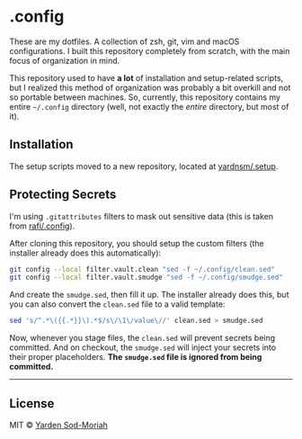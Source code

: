 # .config

These are my dotfiles. A collection of zsh, git, vim and macOS configurations. I built this
repository completely from scratch, with the main focus of organization in mind.

This repository used to have **a lot** of installation and setup-related scripts, but I realized
this method of organization was probably a bit overkill and not so portable between machines. So,
currently, this repository contains my entire `~/.config` directory (well, not exactly the *entire*
directory, but most of it).

## Installation

The setup scripts moved to a new repository, located at
[yardnsm/.setup](https://github.com/yardnsm/.setup).

## Protecting Secrets

I'm using `.gitattributes` filters to mask out sensitive data (this is taken from
[rafi/.config](https://github.com/rafi/.config)).

After cloning this repository, you should setup the custom filters (the installer already does this
automatically):

```bash
git config --local filter.vault.clean "sed -f ~/.config/clean.sed"
git config --local filter.vault.smudge "sed -f ~/.config/smudge.sed"
```

And create the `smudge.sed`, then fill it up. The installer already does this, but you can also
convert the `clean.sed` file to a valid template:

```bash
sed 's/^.*\({{.*}}\).*$/s\/\1\/value\//' clean.sed > smudge.sed
```

Now, whenever you stage files, the `clean.sed` will prevent secrets being committed. And on
checkout, the `smudge.sed` will inject your secrets into their proper placeholders. **The
`smudge.sed` file is ignored from being committed.**

----------------------------------------------------------------------------------------------------

## License

MIT © [Yarden Sod-Moriah](http://yardnsm.net/)
